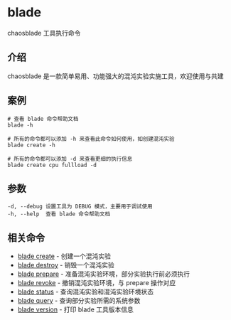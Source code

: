 # blade

chaosblade 工具执行命令

## 介绍

chaosblade 是一款简单易用、功能强大的混沌实验实施工具，欢迎使用与共建

## 案例

```text
# 查看 blade 命令帮助文档
blade -h

# 所有的命令都可以添加 -h 来查看此命令如何使用，如创建混沌实验
blade create -h

# 所有的命令都可以添加 -d 来查看更细的执行信息
blade create cpu fullload -d
```

## 参数

```text
-d, --debug 设置工具为 DEBUG 模式，主要用于调试使用
-h, --help  查看 blade 命令帮助文档
```

## 相关命令

* [blade create](blade_create.md)     - 创建一个混沌实验
* [blade destroy](blade_destroy.md)     - 销毁一个混沌实验
* [blade prepare](blade_prepare.md)     - 准备混沌实验环境，部分实验执行前必须执行
* [blade revoke](blade_revoke.md)     - 撤销混沌实验环境，与 prepare 操作对应
* [blade status](blade_status.md)     - 查询混沌实验和混沌实验环境状态
* [blade query](blade_query.md)     - 查询部分实验所需的系统参数
* [blade version](blade_version.md)     - 打印 blade 工具版本信息
